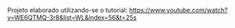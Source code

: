 Projeto elaborado utilizando-se o tutorial: https://www.youtube.com/watch?v=WE6QTMQ-3r8&list=WL&index=56&t=25s
